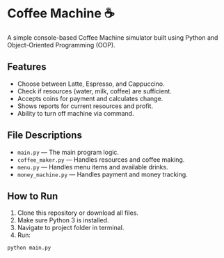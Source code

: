 # Coffee Machine ☕️

A simple console-based Coffee Machine simulator built using Python and Object-Oriented Programming (OOP).

## Features

- Choose between Latte, Espresso, and Cappuccino.
- Check if resources (water, milk, coffee) are sufficient.
- Accepts coins for payment and calculates change.
- Shows reports for current resources and profit.
- Ability to turn off machine via command.

## File Descriptions

- `main.py` — The main program logic.
- `coffee_maker.py` — Handles resources and coffee making.
- `menu.py` — Handles menu items and available drinks.
- `money_machine.py` — Handles payment and money tracking.

## How to Run

1. Clone this repository or download all files.
2. Make sure Python 3 is installed.
3. Navigate to project folder in terminal.
4. Run:

```bash
python main.py
